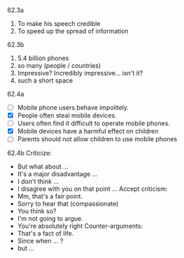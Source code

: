 62.3a
1. To make his speech credible 
2. To speed up the spread of information

62.3b
1. 5.4 billion phones
2. so many (people / countries)
3. Impressive? Incredibly impressive... isn't it?
4. such a short space

62.4a
- [ ] Mobile phone users behave impolitely.
- [x] People often steal mobile devices.
- [ ] Users often find it difficult to operate mobile phones.
- [x] Mobile devices have a harmful effect on children
- [ ] Parents should not allow children to use mobile phones

62.4b
Criticize: 
- But what about ...
- It's a major disadvantage ...
- I don't think ...
- I disagree with you on that point ...
Accept criticism:
- Mm, that's a fair point.
- Sorry to hear that (compassionate)
- You think so?
- I'm not going to argue.
- You're absolutely right
Counter-arguments:
- That's a fact of life.
- Since when ... ?
- but ...
